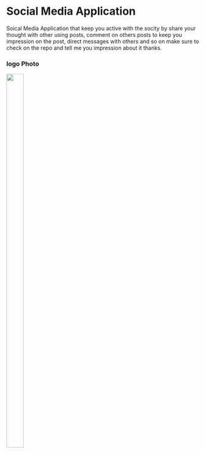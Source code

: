 # Social Media Application 
Soical Media Application that keep you active with the socity by share your thought with other using posts, comment on others posts to keep you impression on the post, 
direct messages with others and so on make sure to check on the repo and tell me you impression about it thanks.

### logo Photo
<img src="https://firebasestorage.googleapis.com/v0/b/postappwithkotlin.appspot.com/o/Activities%2Fsocilate.png?alt=media&token=b2614173-6aa8-44b0-ac30-ad9de64fe15d" 
width="30%" height="50%">
